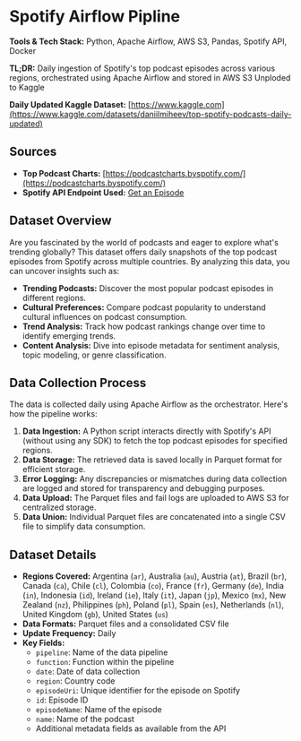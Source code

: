 # Spotify Airflow Pipline

**Tools & Tech Stack:** Python, Apache Airflow, AWS S3, Pandas, Spotify API, Docker

**TL;DR:** Daily ingestion of Spotify's top podcast episodes across various regions, orchestrated using Apache Airflow and stored in AWS S3 Unploded to Kaggle

**Daily Updated Kaggle Dataset:** [https://www.kaggle.com](https://www.kaggle.com/datasets/daniilmiheev/top-spotify-podcasts-daily-updated)

## Sources

- **Top Podcast Charts:** [https://podcastcharts.byspotify.com/](https://podcastcharts.byspotify.com/)
- **Spotify API Endpoint Used:** [Get an Episode](https://developer.spotify.com/documentation/web-api/reference/get-an-episode)

## Dataset Overview

Are you fascinated by the world of podcasts and eager to explore what's trending globally? This dataset offers daily snapshots of the top podcast episodes from Spotify across multiple countries. By analyzing this data, you can uncover insights such as:

- **Trending Podcasts:** Discover the most popular podcast episodes in different regions.
- **Cultural Preferences:** Compare podcast popularity to understand cultural influences on podcast consumption.
- **Trend Analysis:** Track how podcast rankings change over time to identify emerging trends.
- **Content Analysis:** Dive into episode metadata for sentiment analysis, topic modeling, or genre classification.

## Data Collection Process

The data is collected daily using Apache Airflow as the orchestrator. Here's how the pipeline works:

1. **Data Ingestion:** A Python script interacts directly with Spotify's API (without using any SDK) to fetch the top podcast episodes for specified regions.
2. **Data Storage:** The retrieved data is saved locally in Parquet format for efficient storage.
3. **Error Logging:** Any discrepancies or mismatches during data collection are logged and stored for transparency and debugging purposes.
4. **Data Upload:** The Parquet files and fail logs are uploaded to AWS S3 for centralized storage.
5. **Data Union:** Individual Parquet files are concatenated into a single CSV file to simplify data consumption.

## Dataset Details

- **Regions Covered:** Argentina (`ar`), Australia (`au`), Austria (`at`), Brazil (`br`), Canada (`ca`), Chile (`cl`), Colombia (`co`), France (`fr`), Germany (`de`), India (`in`), Indonesia (`id`), Ireland (`ie`), Italy (`it`), Japan (`jp`), Mexico (`mx`), New Zealand (`nz`), Philippines (`ph`), Poland (`pl`), Spain (`es`), Netherlands (`nl`), United Kingdom (`gb`), United States (`us`)
- **Data Formats:** Parquet files and a consolidated CSV file
- **Update Frequency:** Daily
- **Key Fields:**
  - `pipeline`: Name of the data pipeline
  - `function`: Function within the pipeline
  - `date`: Date of data collection
  - `region`: Country code
  - `episodeUri`: Unique identifier for the episode on Spotify
  - `id`: Episode ID
  - `episodeName`: Name of the episode
  - `name`: Name of the podcast
  - Additional metadata fields as available from the API
